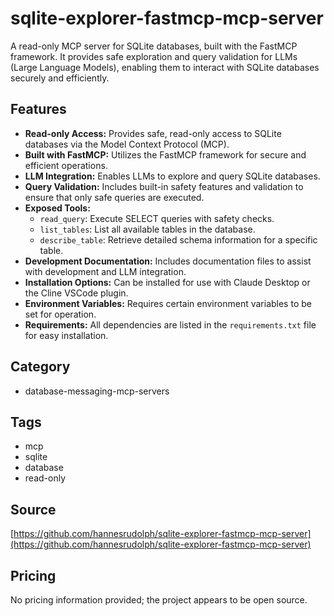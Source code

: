 # sqlite-explorer-fastmcp-mcp-server

A read-only MCP server for SQLite databases, built with the FastMCP framework. It provides safe exploration and query validation for LLMs (Large Language Models), enabling them to interact with SQLite databases securely and efficiently.

## Features
- **Read-only Access:** Provides safe, read-only access to SQLite databases via the Model Context Protocol (MCP).
- **Built with FastMCP:** Utilizes the FastMCP framework for secure and efficient operations.
- **LLM Integration:** Enables LLMs to explore and query SQLite databases.
- **Query Validation:** Includes built-in safety features and validation to ensure that only safe queries are executed.
- **Exposed Tools:**
  - `read_query`: Execute SELECT queries with safety checks.
  - `list_tables`: List all available tables in the database.
  - `describe_table`: Retrieve detailed schema information for a specific table.
- **Development Documentation:** Includes documentation files to assist with development and LLM integration.
- **Installation Options:** Can be installed for use with Claude Desktop or the Cline VSCode plugin.
- **Environment Variables:** Requires certain environment variables to be set for operation.
- **Requirements:** All dependencies are listed in the `requirements.txt` file for easy installation.

## Category
- database-messaging-mcp-servers

## Tags
- mcp
- sqlite
- database
- read-only

## Source
[https://github.com/hannesrudolph/sqlite-explorer-fastmcp-mcp-server](https://github.com/hannesrudolph/sqlite-explorer-fastmcp-mcp-server)

## Pricing
No pricing information provided; the project appears to be open source.